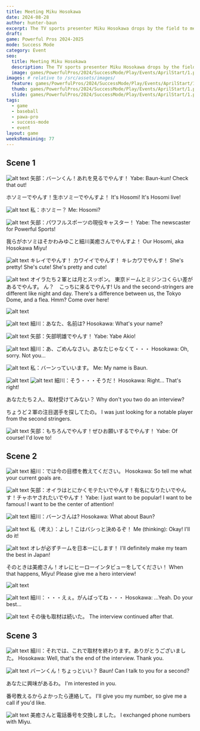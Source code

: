 ```yaml
---
title: Meeting Miku Hosokawa
date: 2024-08-28
author: hunter-baun
excerpt: The TV sports presenter Miku Hosokawa drops by the field to meet
draft: 
game: Powerful Pros 2024-2025
mode: Success Mode
category: Event
seo:
  title: Meeting Miku Hosokawa
  description: The TV sports presenter Miku Hosokawa drops by the field to meet
  image: games/PowerfulPros/2024/SuccessMode/Play/Events/AprilStart/1.png
images: # relative to /src/assets/images/
  feature: games/PowerfulPros/2024/SuccessMode/Play/Events/AprilStart/1.png
  thumb: games/PowerfulPros/2024/SuccessMode/Play/Events/AprilStart/1.png
  slide: games/PowerfulPros/2024/SuccessMode/Play/Events/AprilStart/1.png
tags:
  - game
  - baseball
  - pawa-pro
  - success-mode
  - event
layout: game
weeksRemaining: 77
---
```


## Scene 1

![alt text](/assets/images/games/PowerfulPros/2024/SuccessMode/Play/Events/MeetingMiyuHosokawa/1.png)
矢部：バーンくん！あれを見るでやんす！
Yabe: Baun-kun! Check that out!

ホソミーでやんす！生ホソミーでやんすよ！
It's Hosomi! It's Hosomi live!

![alt text](/assets/images/games/PowerfulPros/2024/SuccessMode/Play/Events/MeetingMiyuHosokawa/2.png)
私：ホソミー？
Me: Hosomi?

![alt text](/assets/images/games/PowerfulPros/2024/SuccessMode/Play/Events/MeetingMiyuHosokawa/3.png)
矢部：パワフルスポーツの現役キャスター！
Yabe: The newscaster for Powerful Sports!

我らがホソミほそかわみゆこと細川美癒さんでやんすよ！
Our Hosomi, aka Hosokawa Miyu!

![alt text](/assets/images/games/PowerfulPros/2024/SuccessMode/Play/Events/MeetingMiyuHosokawa/4.png)
キレイでやんす！
カワイイでやんす！
キレカワでやんす！
She's pretty!
She's cute!
She's pretty and cute!

![alt text](/assets/images/games/PowerfulPros/2024/SuccessMode/Play/Events/MeetingMiyuHosokawa/5.png)
オイラたち２軍とは月とスッポン。
東京ドームとミジンコくらい差があるでやんす。
ん？　こっちに来るでやんす!
Us and the second-stringers are different like night and day. 
There's a difference between us, the Tokyo Dome, and a flea.
Hmm? Come over here!

![alt text](/assets/images/games/PowerfulPros/2024/SuccessMode/Play/Events/MeetingMiyuHosokawa/6.png)

![alt text](/assets/images/games/PowerfulPros/2024/SuccessMode/Play/Events/MeetingMiyuHosokawa/7.png)
細川：あなた、名前は?
Hosokawa: What's your name?

![alt text](/assets/images/games/PowerfulPros/2024/SuccessMode/Play/Events/MeetingMiyuHosokawa/8.png)
矢部：矢部明雄でやんす！
Yabe: Yabe Akio!

![alt text](/assets/images/games/PowerfulPros/2024/SuccessMode/Play/Events/MeetingMiyuHosokawa/9.png)
細川：あ、ごめんなさい。あなたじゃなくて・・・
Hosokawa: Oh, sorry. Not you...

![alt text](/assets/images/games/PowerfulPros/2024/SuccessMode/Play/Events/MeetingMiyuHosokawa/10.png)
私：バーンっていいます。
Me: My name is Baun.

![alt text](/assets/images/games/PowerfulPros/2024/SuccessMode/Play/Events/MeetingMiyuHosokawa/11.png)
![alt text](/assets/images/games/PowerfulPros/2024/SuccessMode/Play/Events/MeetingMiyuHosokawa/12.png)
細川：そう・・・そうだ！
Hosokawa: Right... That's right!

あなたたち２人、取材受けてみない？
Why don't you two do an interview?

ちょうど２軍の注目選手を探してたの。
I was just looking for a notable player from the second stringers.

![alt text](/assets/images/games/PowerfulPros/2024/SuccessMode/Play/Events/MeetingMiyuHosokawa/13.png)
矢部：もちろんでやんす！ぜひお願いするでやんす！
Yabe: Of course! I'd love to!

## Scene 2

![alt text](/assets/images/games/PowerfulPros/2024/SuccessMode/Play/Events/MeetingMiyuHosokawa/14.png)
細川：では今の目標を教えてください。
Hosokawa: So tell me what your current goals are.

![alt text](/assets/images/games/PowerfulPros/2024/SuccessMode/Play/Events/MeetingMiyuHosokawa/15.png)
矢部：オイラはとにかくモテたいでやんす！有名になりたいでやんす！チャホヤされたいでやんす！
Yabe: I just want to be popular! I want to be famous! I want to be the center of attention!

![alt text](/assets/images/games/PowerfulPros/2024/SuccessMode/Play/Events/MeetingMiyuHosokawa/16.png)
細川：バーンさんは?
Hosokawa: What about Baun?

![alt text](/assets/images/games/PowerfulPros/2024/SuccessMode/Play/Events/MeetingMiyuHosokawa/17.png)
私（考え）：よし！こはバシっと決めるぞ！
Me (thinking): Okay! I'll do it!

![alt text](/assets/images/games/PowerfulPros/2024/SuccessMode/Play/Events/MeetingMiyuHosokawa/18.png)
オレが必ずチームを日本一にします！
I'll definitely make my team the best in Japan!

そのときは美癒さん！オレにヒーローインタビューをしてください！
When that happens, Miyu! Please give me a hero interview!

![alt text](/assets/images/games/PowerfulPros/2024/SuccessMode/Play/Events/MeetingMiyuHosokawa/19.png)

![alt text](/assets/images/games/PowerfulPros/2024/SuccessMode/Play/Events/MeetingMiyuHosokawa/20.png)
細川：・・・えぇ。がんばってね・・・
Hosokawa: ...Yeah. Do your best...

![alt text](/assets/images/games/PowerfulPros/2024/SuccessMode/Play/Events/MeetingMiyuHosokawa/21.png)
その後も取材は続いた。
The interview continued after that.

## Scene 3

![alt text](/assets/images/games/PowerfulPros/2024/SuccessMode/Play/Events/MeetingMiyuHosokawa/22.png)
細川：それでは、これで取材を終わります。ありがとうございました。
Hosokawa: Well, that's the end of the interview. Thank you.

![alt text](/assets/images/games/PowerfulPros/2024/SuccessMode/Play/Events/MeetingMiyuHosokawa/23.png)
バーンくん！ちょっといい？
Baun! Can I talk to you for a second?

あなたに興味があるわ。
I'm interested in you.

番号教えるからよかったら連絡して。
I'll give you my number, so give me a call if you'd like.

![alt text](/assets/images/games/PowerfulPros/2024/SuccessMode/Play/Events/MeetingMiyuHosokawa/24.png)
美癒さんと電話番号を交換しました。
I exchanged phone numbers with Miyu.